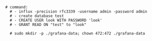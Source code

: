     # command: 
      # - influx -precision rfc3339 -username admin -password admin
      # - create database test
      # - CREATE USER look WITH PASSWORD 'look'
      # - GRANT READ ON "test" to "look"

      # sudo mkdir -p ./grafana-data; chown 472:472 ./grafana-data